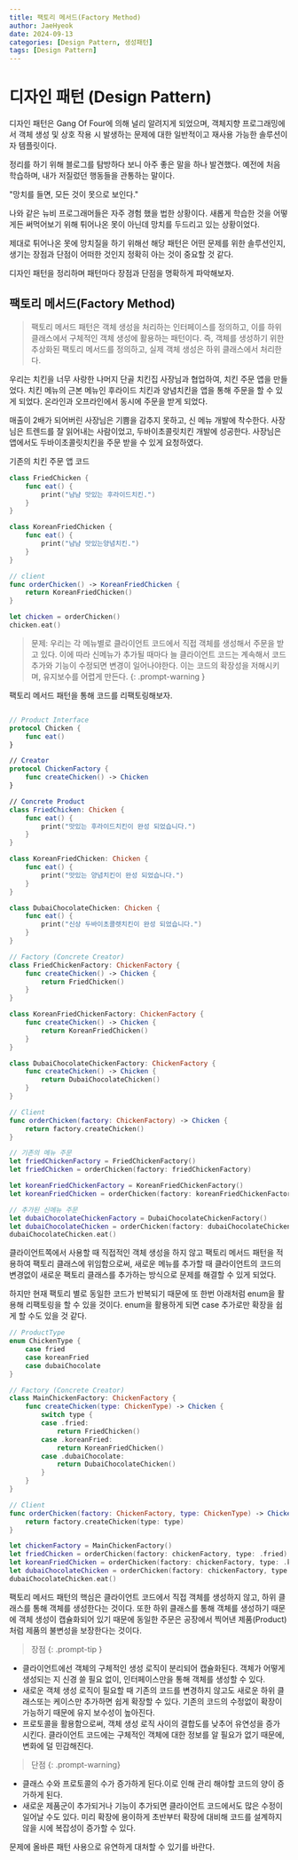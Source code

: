 ```yaml
---
title: 팩토리 메서드(Factory Method) 
author: JaeHyeok
date: 2024-09-13 
categories: [Design Pattern, 생성패턴]
tags: [Design Pattern]
---
```


# 디자인 패턴 (Design Pattern)
디자인 패턴은 Gang Of Four에 의해 널리 알려지게 되었으며, 
객체지향 프로그래밍에서 객체 생성 및 상호 작용 시 발생하는 문제에 대한 일반적이고 재사용 가능한 솔루션이자 템플릿이다.

정리를 하기 위해 블로그를 탐방하다 보니 아주 좋은 말을 하나 발견했다.
예전에 처음 학습하며, 내가 저질렀던 행동들을 관통하는 말이다.

"망치를 들면, 모든 것이 못으로 보인다."

나와 같은 뉴비 프로그래머들은 자주 경험 했을 법한 상황이다.
새롭게 학습한 것을 어떻게든 써먹어보기 위해 튀어나온 못이 아닌데 망치를 두드리고 있는 상황이었다.

제대로 튀어나온 못에 망치질을 하기 위해선 해당 패턴은 어떤 문제를 위한 솔루션인지,
생기는 장점과 단점이 어떠한 것인지 정확히 아는 것이 중요할 것 같다.

디자인 패턴을 정리하며 패턴마다 장점과 단점을 명확하게 파악해보자.

## 팩토리 메서드(Factory Method)
>팩토리 메서드 패턴은 객체 생성을 처리하는 인터페이스를 정의하고, 이를 하위 클래스에서 
구체적인 객체 생성에 활용하는 패턴이다. 즉, 객체를 생성하기 위한 추상화된 팩토리 메서드를 정의하고, 
실제 객체 생성은 하위 클래스에서 처리한다. 

우리는 치킨을 너무 사랑한 나머지 단골 치킨집 사장님과 협업하여, 치킨 주문 앱을 만들었다.
치킨 메뉴의 근본 메뉴인 후라이드 치킨과 양념치킨을 앱을 통해 주문을 할 수 있게 되었다.
온라인과 오프라인에서 동시에 주문을 받게 되었다.

매출이 2배가 되어버린 사장님은 기쁨을 감추지 못하고, 신 메뉴 개발에 착수한다.
사장님은 트렌드를 잘 읽어내는 사람이었고, 두바이초콜릿치킨 개발에 성공한다.
사장님은 앱에서도 두바이초콜릿치킨을 주문 받을 수 있게 요청하였다.

기존의 치킨 주문 앱 코드
```swift
class FriedChicken {
    func eat() {
        print("냠냠 맛있는 후라이드치킨.")
    }        
}

class KoreanFriedChicken {
    func eat() {
        print("냠냠 맛있는양념치킨.")
    }
}

// client
func orderChicken() -> KoreanFriedChicken {
    return KoreanFriedChicken()
}

let chicken = orderChicken()
chicken.eat()
```          

> 문제: 우리는 각 메뉴별로 클라이언트 코드에서 직접 객체를 생성해서 주문을 받고 있다.
이에 따라 신메뉴가 추가될 때마다 늘 클라이언트 코드는 계속해서 코드 추가와 기능이 수정되면 변경이 일어나야한다.
이는 코드의 확장성을 저해시키며, 유지보수를 어렵게 만든다.
{: .prompt-warning }

팩토리 메서드 패턴을 통해 코드를 리팩토링해보자.

```swift 

// Product Interface
protocol Chicken {
    func eat()
}

// Creator 
protocol ChickenFactory {
    func createChicken() -> Chicken
}

// Concrete Product
class FriedChicken: Chicken {
    func eat() {
        print("맛있는 후라이드치킨이 완성 되었습니다.")
    }
}

class KoreanFriedChicken: Chicken {
    func eat() {
        print("맛있는 양념치킨이 완성 되었습니다.")
    }
}

class DubaiChocolateChicken: Chicken {
    func eat() {
        print("신상 두바이초콜렛치킨이 완성 되었습니다.")
    }
}

// Factory (Concrete Creator)
class FriedChickenFactory: ChickenFactory {
    func createChicken() -> Chicken {
        return FriedChicken()
    }
}

class KoreanFriedChickenFactory: ChickenFactory {
    func createChicken() -> Chicken {
        return KoreanFriedChicken()
    }
}

class DubaiChocolateChickenFactory: ChickenFactory {
    func createChicken() -> Chicken {
        return DubaiChocolateChicken()
    }
}

// Client
func orderChicken(factory: ChickenFactory) -> Chicken {
    return factory.createChicken()
}

// 기존의 메뉴 주문
let friedChickenFactory = FriedChickenFactory()
let friedChicken = orderChicken(factory: friedChickenFactory)

let koreanFriedChickenFactory = KoreanFriedChickenFactory()
let koreanFriedChicken = orderChicken(factory: koreanFriedChickenFactory)

// 추가된 신메뉴 주문
let dubaiChocolateChickenFactory = DubaiChocolateChickenFactory()
let dubaiChocolateChicken = orderChicken(factory: dubaiChocolateChickenFactory)
dubaiChocolateChicken.eat()
```

클라이언트쪽에서 사용할 때 직접적인 객체 생성을 하지 않고 팩토리 메서드 패턴을 적용하여 
팩토리 클래스에 위임함으로써, 새로운 메뉴를 추가할 때 클라이언트의 코드의 변경없이 새로운 팩토리 클래스를 추가하는 방식으로 문제를 해결할 수 있게 되었다.

하지만 현재 팩토리 별로 동일한 코드가 반복되기 때문에 또 한번 아래처럼 enum을 활용해 리팩토링을 할 수 있을 것이다.
enum을 활용하게 되면 case 추가로만 확장을 쉽게 할 수도 있을 것 같다.

```swift
// ProductType
enum ChickenType {
    case fried
    case koreanFried
    case dubaiChocolate
}

// Factory (Concrete Creator)
class MainChickenFactory: ChickenFactory {
    func createChicken(type: ChickenType) -> Chicken {
        switch type {
        case .fried:
            return FriedChicken()
        case .koreanFried:
            return KoreanFriedChicken()
        case .dubaiChocolate:
            return DubaiChocolateChicken()
        }
    }
}

// Client
func orderChicken(factory: ChickenFactory, type: ChickenType) -> Chicken {
    return factory.createChicken(type: type)
}

let chickenFactory = MainChickenFactory()
let friedChicken = orderChicken(factory: chickenFactory, type: .fried)
let koreanFriedChicken = orderChicken(factory: chickenFactory, type: .koreanFried)
let dubaiChocolateChicken = orderChicken(factory: chickenFactory, type: .dubaiChocolate)
dubaiChocolateChicken.eat()
```

팩토리 메서드 패턴의 핵심은 클라이언트 코드에서 직접 객체를 생성하지 않고, 하위 클래스를 통해 객체를 생성한다는 것이다. 또한 하위 클래스를 통해 객체를 생성하기 때문에 객체 생성이 캡슐화되어 있기 때문에 동일한 주문은 공장에서 찍어낸 제품(Product)처럼 제품의 불변성을 보장한다는 것이다. 


> 장점
{: .prompt-tip }

- 클라이언트에선 객체의 구체적인 생성 로직이 분리되어 캡슐화된다. 객체가 어떻게 생성되는 지 신경 쓸 필요 없이,
인터페이스만을 통해 객체를 생성할 수 있다.
- 새로운 객체 생성 로직이 필요할 때 기존의 코드를 변경하지 않고도 새로운 하위 클래스또는 케이스만 추가하면 쉽게 확장할 수 있다. 기존의 코드의 수정없이 확장이 가능하기 때문에 유지 보수성이 높아진다.
- 프로토콜을 활용함으로써, 객체 생성 로직 사이의 결합도를 낮추어 유연성을 증가 시킨다. 클라이언트 코드에는 구체적인 객체에 대한 정보를 알 필요가 없기 때문에, 변화에 덜 민감해진다.

> 단점
{: .prompt-warning}

- 클래스 수와 프로토콜의 수가 증가하게 된다.이로 인해 관리 해야할 코드의 양이 증가하게 된다.
- 새로운 제품군이 추가되거나 기능이 추가되면 클라이언트 코드에서도 많은 수정이 일어날 수도 있다. 미리 확장에 용이하게 초반부터 확장에 대비해 코드를 설계하지 않을 시에 복잡성이 증가할 수 있다. 

문제에 올바른 패턴 사용으로 유연하게 대처할 수 있기를 바란다.
